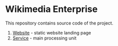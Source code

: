 # Wikimedia Enterprise

This repository contains source code of the project.

1. [Website](https://github.com/wikimedia/OKAPI/tree/master/website) - static website landing page
2. [Service](https://github.com/wikimedia/OKAPI/tree/master/service) - main processing unit
